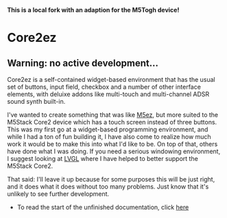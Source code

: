 **This is a local fork with an adaption for the M5Togh device!**

# Core2ez

## Warning: no active development...

Core2ez is a self-contained widget-based environment that has the usual set of buttons, input field, checkbox and a number of other interface elements, with deluixe addons like multi-touch and multi-channel ADSR sound synth built-in.

I've wanted to create something that was like [M5ez](https://github.com/m5ez/m5ez), but more suited to the M5Stack Core2 device which has a touch screen instead of three buttons. This was my first go at a widget-based programming environment, and while I had a ton of fun building it, I have also come to realize how much work it would be to make this into what I'd like to be. On top of that, others have done what I was doing. If you need a serious windowing environment, I suggest looking at [LVGL](https://github.com/lvgl/lvgl) where I have helped to better support the M5Stack Core2.

That said: I'll leave it up because for some purposes this will be just right, and it does what it does without too many problems. Just know that it's unlikely to see further development.



* To read the start of the unfinished documentation, click [here](https://docs.core2ez.m5ez.com/en/latest/)

